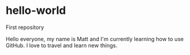 # hello-world
First repository

Hello everyone, my name is Matt and I'm currently learning how to use GitHub.
I love to travel and learn new things.
